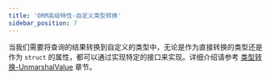 ```yaml
---
title: 'ORM高级特性-自定义类型转换'
sidebar_position: 7
---
```


当我们需要将查询的结果转换到自定义的类型中，无论是作为直接转换的类型还是作为 `struct` 的属性，都可以通过实现特定的接口来实现。详细介绍请参考 [类型转换-UnmarshalValue](output/goframe-v2.4-md/核心组件-重点/类型转换/类型转换-UnmarshalValue) 章节。